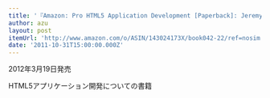 ```yaml
---
title: '『Amazon: Pro HTML5 Application Development [Paperback]: Jeremy Chone』'
author: azu
layout: post
itemUrl: 'http://www.amazon.com/o/ASIN/143024173X/book042-22/ref=nosim'
date: '2011-10-31T15:00:00.000Z'
---
```

2012年3月19日発売

HTML5アプリケーション開発についての書籍


